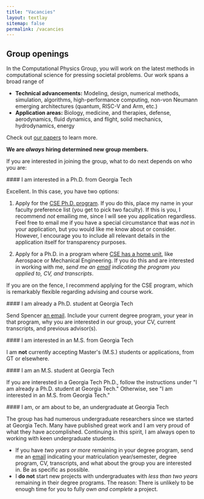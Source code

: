 ```yaml
---
title: "Vacancies"
layout: textlay
sitemap: false
permalink: /vacancies
---
```



## Group openings

In the Computational Physics Group, you will work on the latest methods in computational science for pressing societal problems.
Our work spans a broad range of 
* __Technical advancements:__ Modeling, design, numerical methods, simulation, algorithms, high-performance computing, non-von Neumann emerging architectures (quantum, RISC-V and Arm, etc.)
* __Application areas:__ Biology, medicine, and therapies, defense, aerodynamics, fluid dynamics, and flight, solid mechanics, hydrodynamics, energy

Check out <a href="{{ site.url }}{{ site.baseurl }}/papers" target="_blank">our papers</a> to learn more.

__We are _always_ hiring determined new group members.__

If you are interested in joining the group, what to do next depends on who you are:

<div class="jumbotron">
#### I am interested in a Ph.D. from Georgia Tech

Excellent. In this case, you have two options:

1. Apply for the [CSE Ph.D. program](https://www.cc.gatech.edu/degree-programs/phd-computational-science-and-engineering). If you do this, place my name in your faculty preference list (you get to pick two faculty). If this is you, I recommend _not_ emailing me, since I will see you application regardless. Feel free to email me if you have a special circumstance that was _not_ in your application, but you would like me know about or consider. However, I encourage you to include all relevant details in the application itself for transparency purposes.

2. Apply for a Ph.D. in a program where [CSE has a home unit](https://cse.gatech.edu/academics/cse-home-units-0), like Aerospace or Mechanical Engineering. If you do this and are interested in working with me, _send me an [email](mailto:{{site.email}}) indicating the program you applied to, CV, and transcripts_.

If you are on the fence, I recommend applying for the CSE program, which is remarkably flexible regarding advising and course work.
</div>

<div class="jumbotron">
#### I am already a Ph.D. student at Georgia Tech

Send Spencer [an email](mailto:{{site.email}}).
Include your current degree program, your year in that program, why you are interested in our group, your CV, current transcripts, and previous advisor(s).
</div>

<div class="jumbotron">
#### I am interested in an M.S. from Georgia Tech 

I am __not__ currently accepting Master's (M.S.) students or applications, from GT or elsewhere.
</div>

<div class="jumbotron">
#### I am an M.S. student at Georgia Tech 

If you are interested in a Georgia Tech Ph.D., follow the instructions under "I am already a Ph.D. student at Georgia Tech."
Otherwise, see "I am interested in an M.S. from Georgia Tech."
</div>

<div class="jumbotron">
#### I am, or am about to be, an undergraduate at Georgia Tech

The group has had numerous undergraduate researchers since we started at Georgia Tech.
Many have published great work and I am very proud of what they have accomplished.
Continuing in this spirit, I am always open to working with keen undergraduate students.

* If you have _two years or more_ remaining in your degree program, send me an [email](mailto:{{site.email}}) indicating your matriculation year/semester, degree program, CV, transcripts, and what about the group you are interested in. Be as specific as possible.
* I __do not__ start new projects with undergraduates with _less than two years_ remaining in their degree programs. The reason: There is unlikely to be enough time for you to fully _own and complete_ a project.

</div>
